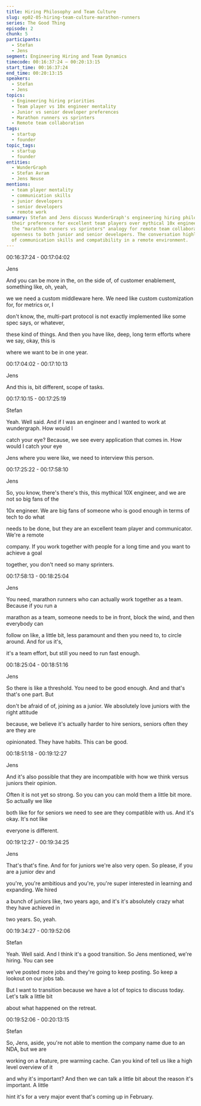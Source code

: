 ```yaml
---
title: Hiring Philosophy and Team Culture
slug: ep02-05-hiring-team-culture-marathon-runners
series: The Good Thing
episode: 2
chunk: 5
participants:
  - Stefan
  - Jens
segment: Engineering Hiring and Team Dynamics
timecode: 00:16:37:24 – 00:20:13:15
start_time: 00:16:37:24
end_time: 00:20:13:15
speakers:
  - Stefan
  - Jens
topics:
  - Engineering hiring priorities
  - Team player vs 10x engineer mentality
  - Junior vs senior developer preferences
  - Marathon runners vs sprinters
  - Remote team collaboration
tags:
  - startup
  - founder
topic_tags:
  - startup
  - founder
entities:
  - WunderGraph
  - Stefan Avram
  - Jens Neuse
mentions:
  - team player mentality
  - communication skills
  - junior developers
  - senior developers
  - remote work
summary: Stefan and Jens discuss WunderGraph's engineering hiring philosophy, emphasizing
  their preference for excellent team players over mythical 10x engineers. They explain
  the "marathon runners vs sprinters" analogy for remote team collaboration and their
  openness to both junior and senior developers. The conversation highlights the importance
  of communication skills and compatibility in a remote environment.
---
```


00:16:37:24 - 00:17:04:02

Jens

And you can be more in the, on the side of, of customer enablement, something like, oh, yeah,

we we need a custom middleware here. We need like custom customization for, for metrics or, I

don't know, the, multi-part protocol is not exactly implemented like some spec says, or whatever,

these kind of things. And then you have like, deep, long term efforts where we say, okay, this is

where we want to be in one year.

00:17:04:02 - 00:17:10:13

Jens

And this is, bit different, scope of tasks.

00:17:10:15 - 00:17:25:19

Stefan

Yeah. Well said. And if I was an engineer and I wanted to work at wundergraph. How would I

catch your eye? Because, we see every application that comes in. How would I catch your eye

Jens where you were like, we need to interview this person.

00:17:25:22 - 00:17:58:10

Jens

So, you know, there's there's this, this mythical 10X engineer, and we are not so big fans of the

10x engineer. We are big fans of someone who is good enough in terms of tech to do what

needs to be done, but they are an excellent team player and communicator. We're a remote

company. If you work together with people for a long time and you want to achieve a goal

together, you don't need so many sprinters.

00:17:58:13 - 00:18:25:04

Jens

You need, marathon runners who can actually work together as a team. Because if you run a

marathon as a team, someone needs to be in front, block the wind, and then everybody can

follow on like, a little bit, less paramount and then you need to, to circle around. And for us it's,

it's a team effort, but still you need to run fast enough.

00:18:25:04 - 00:18:51:16

Jens

So there is like a threshold. You need to be good enough. And and that's that's one part. But

don't be afraid of of, joining as a junior. We absolutely love juniors with the right attitude

because, we believe it's actually harder to hire seniors, seniors often they are they are

opinionated. They have habits. This can be good.

00:18:51:18 - 00:19:12:27

Jens

And it's also possible that they are incompatible with how we think versus juniors their opinion.

Often it is not yet so strong. So you can you can mold them a little bit more. So actually we like

both like for for seniors we need to see are they compatible with us. And it's okay. It's not like

everyone is different.

00:19:12:27 - 00:19:34:25

Jens

That's that's fine. And for for juniors we're also very open. So please, if you are a junior dev and

you're, you're ambitious and you're, you're super interested in learning and expanding. We hired

a bunch of juniors like, two years ago, and it's it's absolutely crazy what they have achieved in

two years. So, yeah.

00:19:34:27 - 00:19:52:06

Stefan

Yeah. Well said. And I think it's a good transition. So Jens mentioned, we're hiring. You can see

we've posted more jobs and they're going to keep posting. So keep a lookout on our jobs tab.

But I want to transition because we have a lot of topics to discuss today. Let's talk a little bit

about what happened on the retreat.

00:19:52:06 - 00:20:13:15

Stefan

So, Jens, aside, you're not able to mention the company name due to an NDA, but we are

working on a feature, pre warming cache. Can you kind of tell us like a high level overview of it

and why it's important? And then we can talk a little bit about the reason it's important. A little

hint it's for a very major event that's coming up in February. 